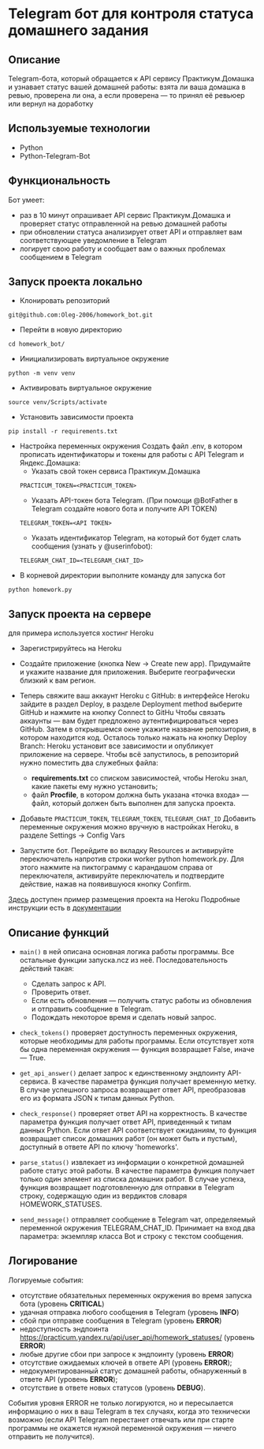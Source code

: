 #  Telegram бот для контроля статуса домашнего задания

##  Описание
Telegram-бота, который обращается к API сервису Практикум.Домашка и узнавает статус вашей домашней работы:
взята ли ваша домашка в ревью, проверена ли она, а если проверена — то принял её ревьюер или вернул на доработку

##  Используемые технологии
- Python
- Python-Telegram-Bot

##  Функциональность
Бот умеет:
- раз в 10 минут опрашивает API сервис Практикум.Домашка и проверяет статус отправленной на ревью домашней работы
- при обновлении статуса анализирует ответ API и отправляет вам соответствующее уведомление в Telegram
- логирует свою работу и сообщает вам о важных проблемах сообщением в Telegram

##  Запуск проекта локально
- Клонировать репозиторий
```
git@github.com:Oleg-2006/homework_bot.git
```
- Перейти в новую директорию
```
cd homework_bot/
```
- Инициализировать виртуальное окружение
```
python -m venv venv
```
- Активировать виртуальное окружение
```
source venv/Scripts/activate
```
- Установить зависимости проекта
```
pip install -r requirements.txt
```
- Настройка переменных окружения
Создать файл .env, в котором прописать идентификаторы и токены для работы с API Telegram и Яндекс.Домашка:
    * Указать свой токен сервиса Практикум.Домашка
    ```
    PRACTICUM_TOKEN=<PRACTICUM_TOKEN>
    ```
    * Указать API-токен бота Telegram. (При помощи @BotFather в Telegram создайте нового бота и получите API TOKEN)
    ```
    TELEGRAM_TOKEN=<API TOKEN>
    ```
    * Указать идентификатор Telegram, на который бот будет слать сообщения (узнать у @userinfobot):
    ```
    TELEGRAM_CHAT_ID=<TELEGRAM_CHAT_ID>
    ```
- В корневой директории выполните команду для запуска бот
```
python homework.py
```
##  Запуск проекта на сервере
для примера используется хостинг Heroku
- Зарегистрируйтесь на Heroku
- Создайте приложение (кнопка New → Create new app).
  Придумайте и укажите название для приложения. Выберите географически близкий к вам регион.
- Теперь свяжите ваш аккаунт Heroku c GitHub: в интерфейсе Heroku зайдите в раздел Deploy,
  в разделе Deployment method выберите GitHub и нажмите на кнопку Connect to GitHu
  Чтобы связать аккаунты — вам будет предложено аутентифицироваться через GitHub.
  Затем в открывшемся окне укажите название репозитория, в котором находится код.
  Осталось только нажать на кнопку Deploy Branch: Heroku установит все зависимости и опубликует приложение на сервере.
  Чтобы всё запустилось, в репозиторий нужно поместить два служебных файла:
    - **requirements.txt** со списком зависимостей, чтобы Heroku знал, какие пакеты ему нужно установить;
    - файл **Procfile**, в котором должна быть указана «точка входа» — файл, который должен быть выполнен для запуска проекта.

- Добавьте `PRACTICUM_TOKEN`, `TELEGRAM_TOKEN`, `TELEGRAM_CHAT_ID`
  Добавить переменные окружения можно вручную в настройках Heroku, в разделе Settings → Config Vars

- Запустите бот. Перейдите во вкладку Resources и активируйте переключатель напротив строки worker python homework.py.
  Для этого нажмите на пиктограмму с карандашом справа от переключателя,
  активируйте переключатель и подтвердите действие, нажав на появившуюся кнопку Confirm.

[Здесь](https://github.com/heroku/python-sample) доступен пример размещения проекта на Heroku
Подробные инструкции есть в [документации](https://devcenter.heroku.com/categories/deployment)

##  Описание функций
- `main()` в ней описана основная логика работы программы. 
Все остальные функции  запуска.ncz из неё. 
Последовательность действий такая:
    - Сделать запрос к API.
    - Проверить ответ.
    - Если есть обновления — получить статус работы из обновления и отправить сообщение в Telegram.
    - Подождать некоторое время и сделать новый запрос.

- `check_tokens()` проверяет доступность переменных окружения, которые необходимы для работы программы.
Если отсутствует хотя бы одна переменная окружения — функция возвращает False, иначе — True.

- `get_api_answer()` делает запрос к единственному эндпоинту API-сервиса.
В качестве параметра функция получает временную метку.
В случае успешного запроса возвращает ответ API, преобразовав его из формата JSON к типам данных Python.

- `check_response()` проверяет ответ API на корректность.
В качестве параметра функция получает ответ API, приведенный к типам данных Python.
Если ответ API соответствует ожиданиям, то функция возвращает список домашних работ (он может быть и пустым),
доступный в ответе API по ключу 'homeworks'.

- `parse_status()` извлекает из информации о конкретной домашней работе статус этой работы.
В качестве параметра функция получает только один элемент из списка домашних работ.
В случае успеха, функция возвращает подготовленную для отправки в Telegram строку,
содержащую один из вердиктов словаря HOMEWORK_STATUSES.

- `send_message()` отправляет сообщение в Telegram чат, определяемый переменной окружения TELEGRAM_CHAT_ID.
Принимает на вход два параметра: экземпляр класса Bot и строку с текстом сообщения.

##  Логирование
Логируемые события:
- отсутствие обязательных переменных окружения во время запуска бота (уровень **CRITICAL**)
- удачная отправка любого сообщения в Telegram (уровень **INFO**)
- сбой при отправке сообщения в Telegram (уровень **ERROR**)
- недоступность эндпоинта https://practicum.yandex.ru/api/user_api/homework_statuses/ (уровень **ERROR**)
- любые другие сбои при запросе к эндпоинту (уровень **ERROR**)
- отсутствие ожидаемых ключей в ответе API (уровень **ERROR**);
- недокументированный статус домашней работы, обнаруженный в ответе API (уровень **ERROR**);
- отсутствие в ответе новых статусов (уровень **DEBUG**).

События уровня ERROR не только логируются, но и пересылается информацию о них в ваш Telegram в тех случаях,
когда это технически возможно (если API Telegram перестанет отвечать или при старте программы не окажется
нужной переменной окружения — ничего отправить не получится).

